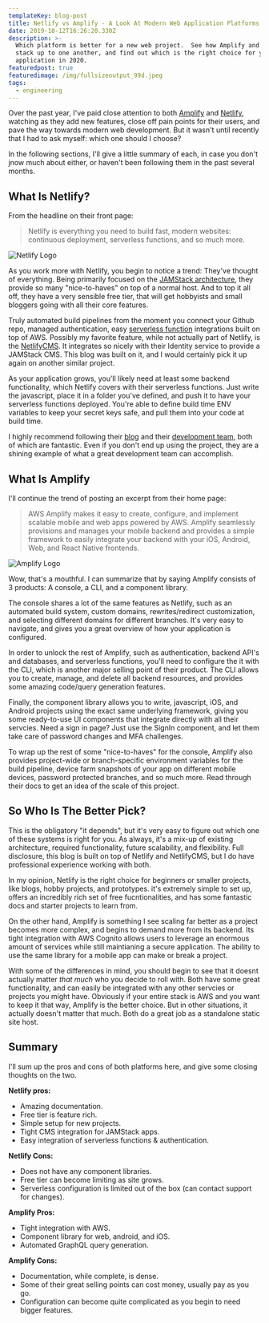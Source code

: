 ```yaml
---
templateKey: blog-post
title: Netlify vs Amplify - A Look At Modern Web Application Platforms
date: 2019-10-12T16:26:20.330Z
description: >-
  Which platform is better for a new web project.  See how Amplify and Netlify
  stack up to one another, and find out which is the right choice for you
  application in 2020.
featuredpost: true
featuredimage: /img/fullsizeoutput_99d.jpeg
tags:
  - engineering
---
```

Over the past year, I've paid close attention to both [Amplify](https://aws-amplify.github.io) and [Netlify](https://www.netlify.com), watching as they add new features, close off pain points for their users, and pave the way towards modern web development.  But it wasn't until recently that I had to ask myself: which one should I choose?



In the following sections, I'll give a little summary of each, in case you don't jnow much about either, or haven't been following them in the past several months.

## What Is Netlify?

From the headline on their front page:

> Netlify is everything you need to build fast, modern websites: continuous deployment, serverless functions, and so much more.

![Netlify Logo](/img/full-logo-light.png "Netlify")

As you work more with Netlify, you begin to notice a trend: They've thought of everything.  Being primarily focused on the [JAMStack architecture](https://jamstack.org), they provide so many "nice-to-haves" on top of a normal host.  And to top it all off, they have a very sensible free tier, that will get hobbyists and small bloggers going with all their core features.

Truly automated build pipelines from the moment you connect your Github repo, managed authentication, easy [serverless function](https://www.netlify.com/docs/functions/) integrations built on top of AWS.  Possibly my favorite feature, while not actually part of Netlify, is the [NetlifyCMS](https://www.netlifycms.org).  It integrates so nicely with their Identity service to provide a JAMStack CMS.  This blog was built on it, and I would certainly pick it up again on another similar project.

As your application grows, you'll likely need at least some backend functionality, which Netlify covers with their serverless functions.  Just write the javascript, place it in a folder you've defined, and push it to have your serverless functions deployed.  You're able to define build time ENV variables to keep your secret keys safe, and pull them into your code at build time.

I highly recommend following their [blog](https://www.netlify.com/blog/) and their [development team](https://www.netlify.com/about/), both of which are fantastic.  Even if you don't end up using the project, they are a shining example of what a great development team can accomplish.

## What Is Amplify

I'll continue the trend of posting an excerpt from their home page:

> AWS Amplify makes it easy to create, configure, and implement scalable mobile and web apps powered by AWS. Amplify seamlessly provisions and manages your mobile backend and provides a simple framework to easily integrate your backend with your iOS, Android, Web, and React Native frontends.

![Amplify Logo](/img/amplify-logo-circle.3c79537237d8ac81726fc61fe5e0c03f288e64ae.png "Amplify")

Wow, that's a mouthful.  I can summarize that by saying Amplify consists of 3 products: A console, a CLI, and a component library.

The console shares a lot of the same features as Netlify, such as an automated build system, custom domains, rewrites/redirect customization, and selecting different domains for different branches.  It's very easy to navigate, and gives you a great overview of how your application is configured.

In order to unlock the rest of Amplify, such as authentication, backend API's and databases, and serverless functions, you'll need to configure the it with the CLI, which is another major selling point of their product.  The CLI allows you to create, manage, and delete all backend resources, and provides some amazing code/query generation features.

Finally, the component library allows you to write, javascript, iOS, and Android projects using the exact same underlying framework, giving you some ready-to-use UI components that integrate directly with all their servcies.  Need a sign in page?  Just use the SignIn component, and let them take care of password changes and MFA challenges.

To wrap up the rest of some "nice-to-haves" for the console, Amplify also provides project-wide or branch-specific environment variables for the build pipeline, device farm snapshots of your app on different mobile devices, password protected branches, and so much more.  Read through their docs to get an idea of the scale of this project.

## So Who Is The Better Pick?

This is the obligatory "it depends", but it's very easy to figure out which one of these systems is right for you.  As always, it's a mix-up of existing architecture, required functionality, future scalability, and flexibility.  Full disclosure, this blog is built on top of Netlify and NetlifyCMS, but I do have professional experience working with both.

In my opinion, Netlify is the right choice for beginners or smaller projects, like blogs, hobby projects, and prototypes.  it's extremely simple to set up, offers an incredibly rich set of free fucntionalities, and has some fantastic docs and starter projects to learn from.

On the other hand, Amplify is something I see scaling far better as a project becomes more complex, and begins to demand more from its backend.  Its tight integration with AWS Cognito allows users to leverage an enormous amount of services while still maintianing a secure application.  The ability to use the same library for a mobile app can make or break a project.

With some of the differences in mind, you should begin to see that it doesnt actually matter _that much_ who you decide to roll with.  Both have some great functionality, and can easily be integrated with any other servcies or projects you might have.  Obviously if your entire stack is AWS and you want to keep it that way, Amplify is the better choice.  But in other situations, it actually doesn't matter that much.  Both do a great job as a standalone static site host.

## Summary

I'll sum up the pros and cons of both platforms here, and give some closing thoughts on the two.

**Netlify pros:**

* Amazing documentation.
* Free tier is feature rich.
* Simple setup for new projects.
* Tight CMS integration for JAMStack apps.
* Easy integration of serverless functions & authentication.

**Netlify Cons:**

* Does not have any component libraries.
* Free tier can become limiting as site grows.
* Serverless configuration is limited out of the box (can contact support for changes).

**Amplify Pros:**

* Tight integration with AWS.
* Component library for web, android, and iOS.
* Automated GraphQL query generation.

**Amplify Cons:**

* Documentation, while complete, is dense.
* Some of their great selling points can cost money, usually pay as you go.
* Configuration can become quite complicated as you begin to need bigger features.

